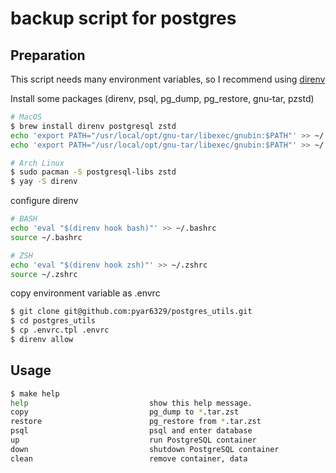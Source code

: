 # backup script for postgres

## Preparation

This script needs many environment variables, so I recommend using [direnv](https://github.com/direnv/direnv)

Install some packages (direnv, psql, pg_dump, pg_restore, gnu-tar, pzstd)

```bash
# MacOS
$ brew install direnv postgresql zstd
echo 'export PATH="/usr/local/opt/gnu-tar/libexec/gnubin:$PATH"' >> ~/.bashrc # BASH
echo 'export PATH="/usr/local/opt/gnu-tar/libexec/gnubin:$PATH"' >> ~/.zshrc # ZSH

# Arch Linux
$ sudo pacman -S postgresql-libs zstd
$ yay -S direnv
```

configure direnv

```bash
# BASH
echo 'eval "$(direnv hook bash)"' >> ~/.bashrc
source ~/.bashrc

# ZSH
echo 'eval "$(direnv hook zsh)"' >> ~/.zshrc
source ~/.zshrc
```

copy environment variable as .envrc

```bash
$ git clone git@github.com:pyar6329/postgres_utils.git
$ cd postgres_utils
$ cp .envrc.tpl .envrc
$ direnv allow
```

## Usage

```bash
$ make help
help                           show this help message.
copy                           pg_dump to *.tar.zst
restore                        pg_restore from *.tar.zst
psql                           psql and enter database
up                             run PostgreSQL container
down                           shutdown PostgreSQL container
clean                          remove container, data
```
